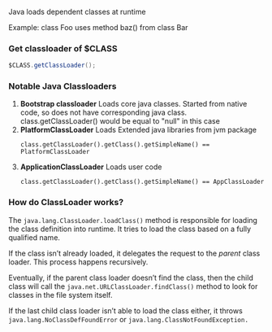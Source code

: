 Java loads dependent classes at runtime

Example:
class Foo uses method baz() from class Bar

### Get classloader of $CLASS

```java
$CLASS.getClassLoader();
```

### Notable Java Classloaders

1. __Bootstrap classloader__
   Loads core java classes.
   Started from native code,
   so does not have corresponding java class.
   class.getClassLoader() would be equal to "null"
   in this case
2. __PlatformClassLoader__
   Loads Extended java libraries from jvm package
   ```   
   class.getClassLoader().getClass().getSimpleName() == PlatformClassLoader
   ```
3. __ApplicationClassLoader__
   Loads user code
   ```   
   class.getClassLoader().getClass().getSimpleName() == AppClassLoader
   ```

### How do ClassLoader works?

The `java.lang.ClassLoader.loadClass()` method is
responsible for loading the class definition into
runtime.
It tries to load the class based on a fully
qualified name.

If the class isn’t already loaded, it delegates
the request to the _parent_ class loader. This
process happens recursively.

Eventually, if the parent class loader doesn’t
find the class, then the child class will call the
`java.net.URLClassLoader.findClass()` method to
look
for classes in the file system itself.

If the last child class loader isn’t able to load
the class either, it throws
`java.lang.NoClassDefFoundError` or
`java.lang.ClassNotFoundException.`






